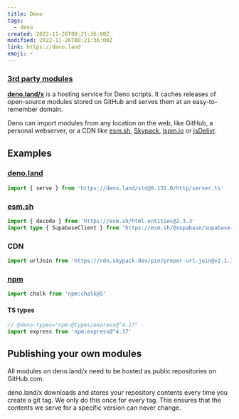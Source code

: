 ```yaml
---
title: Deno
tags:
  - deno
created: 2022-11-26T00:21:36:00Z
modified: 2022-11-26T00:21:36:00Z
link: https://deno.land
emoji: ⚡
---
```


### [3rd party modules](https://deno.land/x)

**[deno.land/x](https://deno.land/x?query=serve)** is a hosting service for Deno scripts. It caches releases of open-source modules stored on GitHub and serves them at an easy-to-remember domain.

Deno can import modules from any location on the web, like GitHub, a personal webserver, or a CDN like [esm.sh](https://esm.sh/), [Skypack](https://www.skypack.dev/), [jspm.io](https://jspm.io/) or [jsDelivr](https://www.jsdelivr.com/).

## Examples

### [deno.land](https://deno.land/x)

```ts
import { serve } from 'https://deno.land/std@0.131.0/http/server.ts'
```

### [esm.sh](https://esm.sh)

```ts
import { decode } from 'https://esm.sh/html-entities@2.3.3'
import type { SupabaseClient } from 'https://esm.sh/@supabase/supabase-js@2.1.1'
```

### CDN

```ts
import urlJoin from 'https://cdn.skypack.dev/pin/proper-url-join@v2.1.1-SID2RKzIsZDaP6lwi1ZT/mode=imports,min/optimized/proper-url-join.js'
```

### [npm](https://deno.land/manual@v1.29.1/node)

```ts
import chalk from 'npm:chalk@5'
```

#### TS types

```ts
// @deno-types="npm:@types/express@^4.17"
import express from 'npm:express@^4.17'
```

## Publishing your own modules

All modules on deno.land/x need to be hosted as public repositories on GitHub.com.

deno.land/x downloads and stores your repository contents every time you create a git tag. We only do this once for every tag. This ensures that the contents we serve for a specific version can never change.
